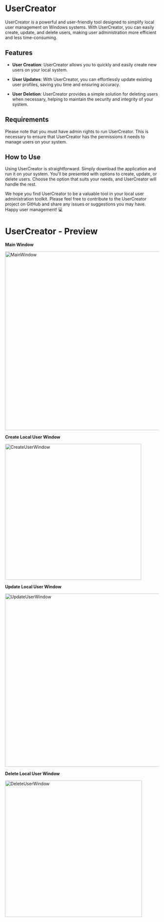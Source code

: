 # UserCreator

UserCreator is a powerful and user-friendly tool designed to simplify local user management on Windows systems. With UserCreator, you can easily create, update, and delete users, making user administration more efficient and less time-consuming.

## Features

- **User Creation**: UserCreator allows you to quickly and easily create new users on your local system.

- **User Updates**: With UserCreator, you can effortlessly update existing user profiles, saving you time and ensuring accuracy.

- **User Deletion**: UserCreator provides a simple solution for deleting users when necessary, helping to maintain the security and integrity of your system.

## Requirements

Please note that you must have admin rights to run UserCreator. This is necessary to ensure that UserCreator has the permissions it needs to manage users on your system.

## How to Use

Using UserCreator is straightforward. Simply download the application and run it on your system. You'll be presented with options to create, update, or delete users. Choose the option that suits your needs, and UserCreator will handle the rest.

We hope you find UserCreator to be a valuable tool in your local user administration toolkit. Please feel free to contribute to the UserCreator project on GitHub and share any issues or suggestions you may have. Happy user management! 💻

# UserCreator - Preview
**Main Window**

<img width="586" alt="MainWindow" src="https://github.com/TwwcTech/UserCreator/assets/71518263/022b8673-7a59-4e34-a835-5d82a9ab98c8">

**Create Local User Window**

<img width="446" alt="CreateUserWindow" src="https://github.com/TwwcTech/UserCreator/assets/71518263/e5af43e7-7637-4db5-b8b1-8a16332a9cb7">

**Update Local User Window**

<img width="568" alt="UpdateUserWindow" src="https://github.com/TwwcTech/UserCreator/assets/71518263/df401ac8-d44c-4247-9587-59585840d32c">

**Delete Local User Window**

<img width="448" alt="DeleteUserWindow" src="https://github.com/TwwcTech/UserCreator/assets/71518263/918dc61f-eee0-4788-8420-6206d69e0e6f">
